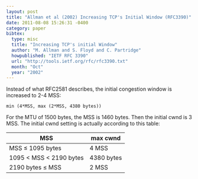 ```yaml
---
layout: post
title: "Allman et al (2002) Increasing TCP's Initial Window (RFC3390)"
date: 2011-08-08 15:26:31 -0400
category: paper
bibtex:
  type: misc
  title: "Increasing TCP's initial Window"
  author: "M. Allman and S. Floyd and C. Partridge"
  howpublished: "IETF RFC 3390"
  url: "http://tools.ietf.org/rfc/rfc3390.txt"
  month: "Oct"
  year: "2002"
---
```

Instead of what RFC2581 describes, the initial congestion window is increased to 2-4 MSS:

```
min (4*MSS, max (2*MSS, 4380 bytes))
```

For the MTU of 1500 bytes, the MSS is 1460 bytes. Then the initial cwnd is 3 MSS. The initial cwnd setting is actually according to this table:

| MSS                         | max cwnd   |
|-----------------------------|------------|
| MSS $\le$ 1095 bytes        | 4 MSS      |
| 1095 $<$ MSS $<$ 2190 bytes | 4380 bytes |
| 2190 bytes $\le$ MSS        | 2 MSS      |

